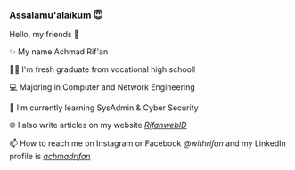 ### Assalamu'alaikum 😇
Hello, my friends 👋

✨ My name Achmad Rif'an

👨‍💻 I'm fresh graduate from vocational high schooll

💻 Majoring in Computer and Network Engineering

🌱 I’m currently learning SysAdmin & Cyber Security

🌐 I also write articles on my website <a href="https://rifan.web.id"><i>RifanwebID</i></a>

📫 How to reach me on Instagram or Facebook <i>@withrifan</i> and my LinkedIn profile is <a href="https://www.linkedin.com/in/achmadrifan"><i>achmadrifan</i></a>
